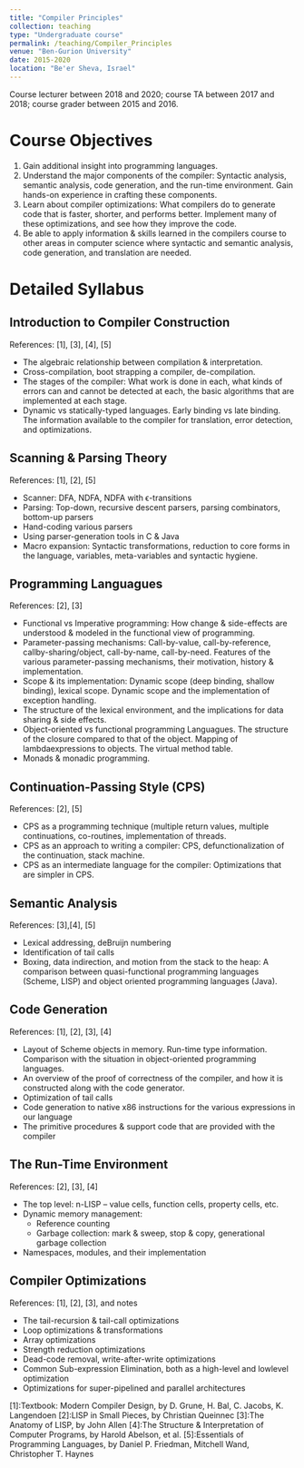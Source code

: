 ```yaml
---
title: "Compiler Principles"
collection: teaching
type: "Undergraduate course"
permalink: /teaching/Compiler_Principles
venue: "Ben-Gurion University"
date: 2015-2020
location: "Be'er Sheva, Israel"
---
```


Course lecturer between 2018 and 2020; course TA between 2017 and 2018; course grader between 2015 and 2016.

Course Objectives
======
1. Gain additional insight into programming languages.
2. Understand the major components of the compiler: Syntactic analysis,
semantic analysis, code generation, and the run-time environment.
Gain hands-on experience in crafting these components.
3. Learn about compiler optimizations: What compilers do to generate
code that is faster, shorter, and performs better. Implement many of
these optimizations, and see how they improve the code.
4. Be able to apply information & skills learned in the compilers course to
other areas in computer science where syntactic and semantic analysis,
code generation, and translation are needed.

Detailed Syllabus
======
## Introduction to Compiler Construction
References: [1], [3], [4], [5]
* The algebraic relationship between compilation & interpretation.
* Cross-compilation, boot strapping a compiler, de-compilation.
* The stages of the compiler: What work is done in each, what kinds of
errors can and cannot be detected at each, the basic algorithms that
are implemented at each stage.
* Dynamic vs statically-typed languages. Early binding vs late binding. The information available to the compiler for translation, error
detection, and optimizations.

## Scanning & Parsing Theory
References: [1], [2], [5]
* Scanner: DFA, NDFA, NDFA with ϵ-transitions
* Parsing: Top-down, recursive descent parsers, parsing combinators, bottom-up parsers
* Hand-coding various parsers
* Using parser-generation tools in C & Java
* Macro expansion: Syntactic transformations, reduction to core forms
in the language, variables, meta-variables and syntactic hygiene.

## Programming Languagues
References: [2], [3]
* Functional vs Imperative programming: How change & side-effects are
understood & modeled in the functional view of programming.
* Parameter-passing mechanisms: Call-by-value, call-by-reference, callby-sharing/object, call-by-name, call-by-need. Features of the various
parameter-passing mechanisms, their motivation, history & implementation.
* Scope & its implementation: Dynamic scope (deep binding, shallow
binding), lexical scope. Dynamic scope and the implementation of
exception handling.
* The structure of the lexical environment, and the implications for data
sharing & side effects.
* Object-oriented vs functional programming Languagues. The structure of the closure compared to that of the object. Mapping of lambdaexpressions to objects. The virtual method table.
* Monads & monadic programming.

## Continuation-Passing Style (CPS)
References: [2], [5]
* CPS as a programming technique (multiple return values, multiple
continuations, co-routines, implementation of threads.
* CPS as an approach to writing a compiler: CPS, defunctionalization
of the continuation, stack machine.
* CPS as an intermediate language for the compiler: Optimizations that
are simpler in CPS.

## Semantic Analysis
References: [3],[4], [5]
* Lexical addressing, deBruijn numbering
* Identification of tail calls
* Boxing, data indirection, and motion from the stack to the heap: A
comparison between quasi-functional programming languages (Scheme,
LISP) and object oriented programming languages (Java).

## Code Generation
References: [1], [2], [3], [4]
* Layout of Scheme objects in memory. Run-time type information.
Comparison with the situation in object-oriented programming languages.
* An overview of the proof of correctness of the compiler, and how it is
constructed along with the code generator.
* Optimization of tail calls
* Code generation to native x86 instructions for the various expressions
in our language
* The primitive procedures & support code that are provided with the
compiler

## The Run-Time Environment
References: [2], [3], [4]
* The top level: n-LISP – value cells, function cells, property cells, etc.
* Dynamic memory management:
  * Reference counting
  * Garbage collection: mark & sweep, stop & copy, generational
garbage collection
* Namespaces, modules, and their implementation

## Compiler Optimizations
References: [1], [2], [3], and notes
* The tail-recursion & tail-call optimizations
* Loop optimizations & transformations
* Array optimizations
* Strength reduction optimizations
* Dead-code removal, write-after-write optimizations
* Common Sub-expression Elimination, both as a high-level and lowlevel optimization
* Optimizations for super-pipelined and parallel architectures

[1]:Textbook: Modern Compiler Design, by D. Grune, H. Bal, C. Jacobs, K. Langendoen
[2]:LISP in Small Pieces, by Christian Queinnec
[3]:The Anatomy of LISP, by John Allen
[4]:The Structure & Interpretation of Computer Programs, by Harold Abelson, et al.
[5]:Essentials of Programming Languages, by Daniel P. Friedman, Mitchell Wand, Christopher T. Haynes
